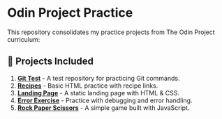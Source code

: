 # Odin Project Practice

This repository consolidates my practice projects from The Odin Project curriculum:

## 🔗 **Projects Included**

1. **[Git Test](./git-test)** - A test repository for practicing Git commands.
2. **[Recipes](./recipes)** - Basic HTML practice with recipe links.
3. **[Landing Page](./landing-page)** - A static landing page with HTML & CSS.
4. **[Error Exercise](./error-exercise)** - Practice with debugging and error handling.
5. **[Rock Paper Scissors](./rock-paper-scissors)** - A simple game built with JavaScript.
